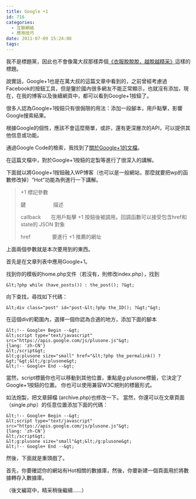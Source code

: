 ```yaml
---
title: Google +1
id: 716
categories:
  - 互聯網絡
  - 應用技巧
date: 2011-07-09 15:24:08
tags:
---
```


我不是標題黨，因此也不會像萬大叔那樣弄個[《衣服脫脫脫，越脫越精采》](http://wange.im/ifttt.html)這樣的標題。

說實話，Google+1也是在萬大叔的這篇文章中看到的，之前曾經考慮過Facebook的按鈕工具，但是鑒於國內很多網友不能正常顯示，也就沒有添加，現在，在我的博客以及後續網頁中，都可以看到Google+1按鈕了。

很多人認為Google+1按鈕只有很侷限的用法：添加一段腳本，用戶點擊，影響Google搜索結果。

根據Google的個性，應該不會這麼簡單，或許，還有更深層次的API，可以提供其他信息或功能。

通過Google Code的檢索，我找到了[關於Google+1的文檔](http://code.google.com/intl/zh-CN/apis/+1button/)。

在這篇文檔中，對於Google+1按鈕的定製等進行了很深入的講解。

<!--more-->

下面就以將Google+1按鈕融入WP博客（也可以是一般網站，那麼就要把wp的函數修改掉）“Hot”功能為例進行一下講解。

> +1 標記參數
>
> 鍵                   描述
>
> callback       在用戶點擊 +1 按鈕後被調用。回調函數可以接受包含href和state的 JSON 對象
>
> href               要進行 +1 推薦的網址

上面兩個參數就是本次要用到的東西。

首先是在文章列表中應用Google+1。

找到你的模板的home.php文件（若沒有，則修改index.php），找到

```
&lt;?php while (have_posts()) : the_post(); ?&gt;
```

向下查找，尋找如下代碼：

```
&lt;div class="post" id="post-&lt;?php the_ID(); ?&gt;"&gt;
```

在這個div的範圍內，選擇一個你認為合適的地方，添加下面的腳本

```
&lt;!-- Google+ Begin --&gt;
&lt;script type="text/javascript" src="https://apis.google.com/js/plusone.js"&gt;
{lang: 'zh-CN'}
&lt;/script&gt;
&lt;g:plusone size="small" href="&lt;?php the_permalink() ?&gt;"&gt;&lt;/g:plusone&gt;
&lt;!-- Google+ End --&gt;
```

當然，script標籤你也可以移動到其他位置，重點是g:plusone標籤，它決定了Google+1按鈕的位置。
你也可以使用兼容W3C規則的標籤形式。

如法炮製，把文章歸檔 (archive.php)也修改一下。
當然，你還可以在文章頁面（single.php）的任意位置添加下面的代碼：

```
&lt;!-- Google+ Begin --&gt;
&lt;script type="text/javascript" src="https://apis.google.com/js/plusone.js"&gt;
{lang: 'zh-CN'}
&lt;/script&gt;
&lt;g:plusone size="small"&gt;&lt;/g:plusone&gt;
&lt;!-- Google+ End --&gt;
```

然後，下面就是重頭戲了。

首先，你要確認你的網站有Hot相關的數據庫，然後，你要新建一個頁面用於將數據轉存入數據庫。

（後文編寫中，精采稍後繼續……）